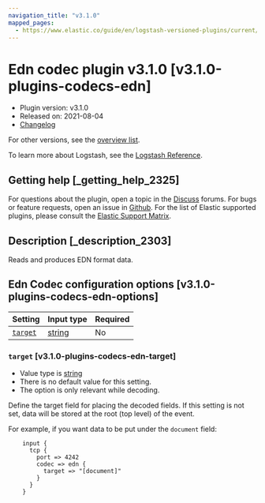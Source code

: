 ```yaml
---
navigation_title: "v3.1.0"
mapped_pages:
  - https://www.elastic.co/guide/en/logstash-versioned-plugins/current/v3.1.0-plugins-codecs-edn.html
---
```


# Edn codec plugin v3.1.0 [v3.1.0-plugins-codecs-edn]

* Plugin version: v3.1.0
* Released on: 2021-08-04
* [Changelog](https://github.com/logstash-plugins/logstash-codec-edn/blob/v3.1.0/CHANGELOG.md)

For other versions, see the [overview list](codec-edn-index.md).

To learn more about Logstash, see the [Logstash Reference](https://www.elastic.co/guide/en/logstash/current/index.html).

## Getting help [_getting_help_2325]

For questions about the plugin, open a topic in the [Discuss](http://discuss.elastic.co) forums. For bugs or feature requests, open an issue in [Github](https://github.com/logstash-plugins/logstash-codec-edn). For the list of Elastic supported plugins, please consult the [Elastic Support Matrix](https://www.elastic.co/support/matrix#matrix_logstash_plugins).

## Description [_description_2303]

Reads and produces EDN format data.

## Edn Codec configuration options [v3.1.0-plugins-codecs-edn-options]

| Setting | Input type | Required |
| :- | :- | :- |
| [`target`](v3-1-0-plugins-codecs-edn.md#v3.1.0-plugins-codecs-edn-target) | [string](/lsr/value-types.md#string) | No |

### `target` [v3.1.0-plugins-codecs-edn-target]

* Value type is [string](/lsr/value-types.md#string)
* There is no default value for this setting.
* The option is only relevant while decoding.

Define the target field for placing the decoded fields. If this setting is not set, data will be stored at the root (top level) of the event.

For example, if you want data to be put under the `document` field:

```
    input {
      tcp {
        port => 4242
        codec => edn {
          target => "[document]"
        }
      }
    }
```
